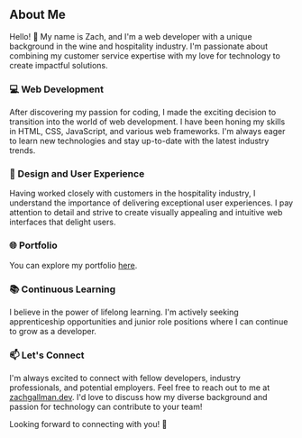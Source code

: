 ## About Me

Hello! 👋 My name is Zach, and I'm a web developer with a unique background in the wine and hospitality industry. I'm passionate about combining my customer service expertise with my love for technology to create impactful solutions.

### 💻 Web Development

After discovering my passion for coding, I made the exciting decision to transition into the world of web development. I have been honing my skills in HTML, CSS, JavaScript, and various web frameworks. I'm always eager to learn new technologies and stay up-to-date with the latest industry trends.

### 🎨 Design and User Experience

Having worked closely with customers in the hospitality industry, I understand the importance of delivering exceptional user experiences. I pay attention to detail and strive to create visually appealing and intuitive web interfaces that delight users.

### 🌐 Portfolio

You can explore my portfolio [here](https://zdotg.github.io/zg-portfolio/). 

### 📚 Continuous Learning

I believe in the power of lifelong learning. I'm actively seeking apprenticeship opportunities and junior role positions where I can continue to grow as a developer. 

### 📫 Let's Connect

I'm always excited to connect with fellow developers, industry professionals, and potential employers. Feel free to reach out to me at [zachgallman.dev](mailto:your-email@example.com). I'd love to discuss how my diverse background and passion for technology can contribute to your team!

Looking forward to connecting with you! 🌟

